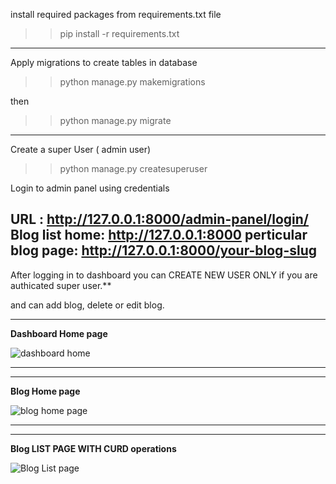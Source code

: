 install required packages from requirements.txt file

>> pip install -r requirements.txt
----------------------------------------------------------

Apply migrations to create tables in database

>> python manage.py makemigrations

then 
>> python manage.py migrate

----------------------------------------------------------

Create a super User ( admin user)

>> python manage.py createsuperuser

Login to admin panel using credentials

URL : http://127.0.0.1:8000/admin-panel/login/
Blog list home: http://127.0.0.1:8000
perticular blog page: http://127.0.0.1:8000/your-blog-slug
----------------------------------------------------------

After logging in to dashboard you can CREATE NEW USER ONLY if you  are authicated super user.**

and can add blog, delete or edit blog.


______________________________________________________________

**Dashboard Home page** 


![dashboard home](https://user-images.githubusercontent.com/58456645/115694560-9bcc5b00-a37e-11eb-93bd-82cc04b5dafb.PNG)


_____________________________________________________________
-------------------------------------------------------------


**Blog Home page** 


![blog home page](https://user-images.githubusercontent.com/58456645/115696448-5577fb80-a380-11eb-8f37-192bae086373.PNG)


____________________________________________________________
------------------------------------------------------------

**Blog LIST PAGE WITH CURD operations** 


![Blog List page](https://user-images.githubusercontent.com/58456645/115696886-b4d60b80-a380-11eb-8d1e-0ca3387a21fa.PNG)














